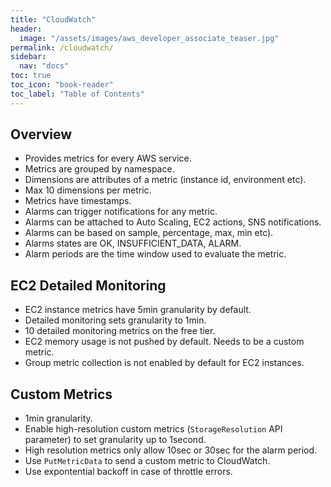 ```yaml
---
title: "CloudWatch"
header:
  image: "/assets/images/aws_developer_associate_teaser.jpg"
permalink: /cloudwatch/
sidebar:
  nav: "docs"
toc: true
toc_icon: "book-reader"
toc_label: "Table of Contents"
---
```


## Overview

- Provides metrics for every AWS service.
- Metrics are grouped by namespace.
- Dimensions are attributes of a metric (instance id, environment etc).
- Max 10 dimensions per metric.
- Metrics have timestamps.
- Alarms can trigger notifications for any metric.
- Alarms can be attached to Auto Scaling, EC2 actions, SNS notifications.
- Alarms can be based on sample, percentage, max, min etc).
- Alarms states are OK, INSUFFICIENT_DATA, ALARM.
- Alarm periods are the time window used to evaluate the metric.

## EC2 Detailed Monitoring

- EC2 instance metrics have 5min granularity by default. 
- Detailed monitoring sets granularity to 1min.
- 10 detailed monitoring metrics on the free tier.
- EC2 memory usage is not pushed by default. Needs to be a custom metric.
- Group metric collection is not enabled by default for EC2 instances.

## Custom Metrics

- 1min granularity.
- Enable high-resolution custom metrics (```StorageResolution``` API parameter) to set granularity up to 1second.
- High resolution metrics only allow 10sec or 30sec for the alarm period.
- Use ```PutMetricData``` to send a custom metric to CloudWatch.
- Use expontential backoff in case of throttle errors.
